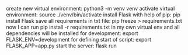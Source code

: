 create new virtual environment: python3 -m venv venv
activate virtual environment: source ./venv/bin/activate
install Flask with help of pip: pip install Flask
save all requirements in txt file: pip freeze > requirements.txt
now I can run pip install -r requirements.txt in my own virtual env and all dependencies will be installed
for development: export FLASK_ENV=development
for defining start of script: export FLASK_APP=app.py
start the server: flask run
